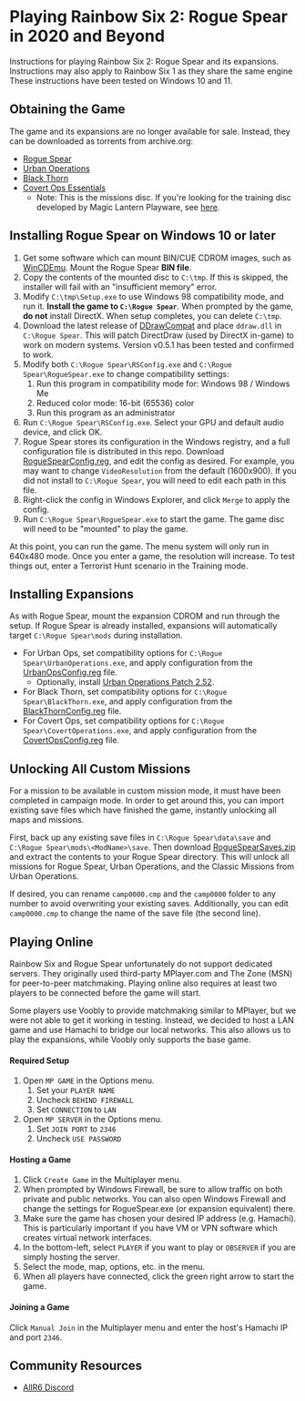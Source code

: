 # Playing Rainbow Six 2: Rogue Spear in 2020 and Beyond

Instructions for playing Rainbow Six 2: Rogue Spear and its expansions.
Instructions may also apply to Rainbow Six 1 as they share the same engine
These instructions have been tested on Windows 10 and 11.

## Obtaining the Game

The game and its expansions are no longer available for sale.
Instead, they can be downloaded as torrents from archive.org:

* [Rogue Spear](https://archive.org/details/Tom_Clancys_Rainbow_Six_Rogue_Spear_Version_2.05_Red_Storm_Entertainment_1999)
* [Urban Operations](https://archive.org/details/TomClancysRainbowSixRogueSpearMissionPackUrbanOperationsUSA)
* [Black Thorn](https://archive.org/details/TomClancysRainbowSixRogueSpearBlackThornUSA)
* [Covert Ops Essentials](https://archive.org/details/Tom_Clancys_Rainbow_Six_Covert_Ops_Red_Storm_2000)
  * Note: This is the missions disc. If you're looking for the training disc developed by Magic Lantern Playware, see [here](https://archive.org/details/Rainbow_Six_Covert_Ops_Essentials).

## Installing Rogue Spear on Windows 10 or later

1.  Get some software which can mount BIN/CUE CDROM images, such as [WinCDEmu](https://github.com/sysprogs/WinCDEmu/releases). Mount the Rogue Spear **BIN file**.
2. Copy the contents of the mounted disc to `C:\tmp`. If this is skipped, the installer will fail with an "insufficient memory" error.
3. Modify `C:\tmp\Setup.exe` to use Windows 98 compatibility mode, and run it. **Install the game to `C:\Rogue Spear`**. When prompted by the game, **do not** install DirectX. When setup completes, you can delete `C:\tmp`.
4. Download the latest release of [DDrawCompat](https://github.com/narzoul/DDrawCompat/releases) and place `ddraw.dll` in `C:\Rogue Spear`. This will patch DirectDraw (used by DirectX in-game) to work on modern systems. Version v0.5.1 has been tested and confirmed to work.
5. Modify both `C:\Rogue Spear\RSConfig.exe` and `C:\Rogue Spear\RogueSpear.exe` to change compatibility settings:
   1. Run this program in compatibility mode for: Windows 98 / Windows Me
   2. Reduced color mode: 16-bit (65536) color
   3. Run this program as an administrator
6. Run `C:\Rogue Spear\RSConfig.exe`. Select your GPU and default audio device, and click OK.
7. Rogue Spear stores its configuration in the Windows registry, and a full configuration file is distributed in this repo. Download [RogueSpearConfig.reg](RogueSpearConfig.reg), and edit the config as desired. For example, you may want to change `VideoResolution` from the default (1600x900). If you did not install to `C:\Rogue Spear`, you will need to edit each path in this file.
8. Right-click the config in Windows Explorer, and click `Merge` to apply the config.
9. Run `C:\Rogue Spear\RogueSpear.exe` to start the game. The game disc will need to be "mounted" to play the game.

At this point, you can run the game.
The menu system will only run in 640x480 mode.
Once you enter a game, the resolution will increase.
To test things out, enter a Terrorist Hunt scenario in the Training mode.

## Installing Expansions

As with Rogue Spear, mount the expansion CDROM and run through the setup. If Rogue Spear is already installed, expansions will automatically target `C:\Rogue Spear\mods` during installation.

- For Urban Ops, set compatibility options for `C:\Rogue Spear\UrbanOperations.exe`, and apply configuration from the [UrbanOpsConfig.reg](UrbanOpsConfig.reg) file.
  - Optionally, install [Urban Operations Patch 2.52](https://www.moddb.com/games/tom-clancys-rainbow-six-rogue-spear/downloads/rogue-spear-urban-operations-252-us-patch).
- For Black Thorn, set compatibility options for `C:\Rogue Spear\BlackThorn.exe`, and apply configuration from the [BlackThornConfig.reg](BlackThornConfig.reg) file.
- For Covert Ops, set compatibility options for `C:\Rogue Spear\CovertOperations.exe`, and apply configuration from the [CovertOpsConfig.reg](CovertOpsConfig.reg) file.

## Unlocking All Custom Missions

For a mission to be available in custom mission mode, it must have been completed in campaign mode.
In order to get around this, you can import existing save files which have finished the game, instantly unlocking all maps and missions.

First, back up any existing save files in `C:\Rogue Spear\data\save` and `C:\Rogue Spear\mods\<ModName>\save`.
Then download [RogueSpearSaves.zip](RogueSpearSaves.zip) and extract the contents to your Rogue Spear directory.
This will unlock all missions for Rogue Spear, Urban Operations, and the Classic Missions from Urban Operations.

If desired, you can rename `camp0000.cmp` and the `camp0000` folder to any number to avoid overwriting your existing saves.
Additionally, you can edit `camp0000.cmp` to change the name of the save file (the second line).

## Playing Online

Rainbow Six and Rogue Spear unfortunately do not support dedicated servers.
They originally used third-party MPlayer.com and The Zone (MSN) for peer-to-peer matchmaking. 
Playing online also requires at least two players to be connected before the game will start.

Some players use Voobly to provide matchmaking similar to MPlayer, but we were not able to get it working in testing.
Instead, we decided to host a LAN game and use Hamachi to bridge our local networks.
This also allows us to play the expansions, while Voobly only supports the base game.

#### Required Setup

1. Open `MP GAME` in the Options menu.
   1. Set your `PLAYER NAME`
   2. Uncheck `BEHIND FIREWALL`
   3. Set `CONNECTION` to `LAN`
2. Open `MP SERVER` in the Options menu.
   1. Set `JOIN PORT` to `2346`
   2. Uncheck `USE PASSWORD`

#### Hosting a Game

1. Click `Create Game` in the Multiplayer menu.
2. When prompted by Windows Firewall, be sure to allow traffic on both private and public networks. You can also open Windows Firewall and change the settings for RogueSpear.exe (or expansion equivalent) there.
3. Make sure the game has chosen your desired IP address (e.g. Hamachi). This is particularly important if you have VM or VPN software which creates virtual network interfaces.
4. In the bottom-left, select `PLAYER` if you want to play or `OBSERVER` if you are simply hosting the server.
5. Select the mode, map, options, etc. in the menu.
6. When all players have connected, click the green right arrow to start the game.

#### Joining a Game

Click `Manual Join` in the Multiplayer menu and enter the host's Hamachi IP and port `2346`.

## Community Resources

- [AllR6 Discord](https://discord.com/invite/QnXXqcK)